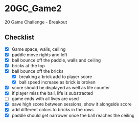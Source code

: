 # 20GC_Game2
20 Game Challenge - Breakout

## Checklist

- [x] Game space, walls, ceiling
- [x] paddle move rights and left
- [x] ball bounce off the paddle, walls and ceiling
- [x] bricks at the top
- [x] ball bounce off the bricks
  - [x] breaking a brick add to player score
  - [x] ball speed increase as brick is broken
- [x] score should be displayed as well as life counter
- [x] if player miss the ball, life is substracted
- [ ] game ends with all lives are used
- [x] save high score between sessions, show it alongside score
- [x] add different colors to bricks in the rows
- [x] paddle should get narrower once the ball reaches the ceiling
